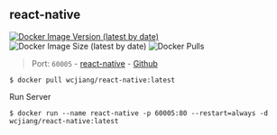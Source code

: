 react-native
---

[![Docker Image Version (latest by date)](https://img.shields.io/docker/v/wcjiang/react-native)](https://hub.docker.com/r/wcjiang/react-native) ![Docker Image Size (latest by date)](https://img.shields.io/docker/image-size/wcjiang/react-native) ![Docker Pulls](https://img.shields.io/docker/pulls/wcjiang/react-native)

> Port: `60005` - [react-native](https://facebook.github.io/react-native/)  - [Github](https://github.com/facebook/react-native-website)

```shell
$ docker pull wcjiang/react-native:latest
```

Run Server

```shell
$ docker run --name react-native -p 60005:80 --restart=always -d wcjiang/react-native:latest
```
